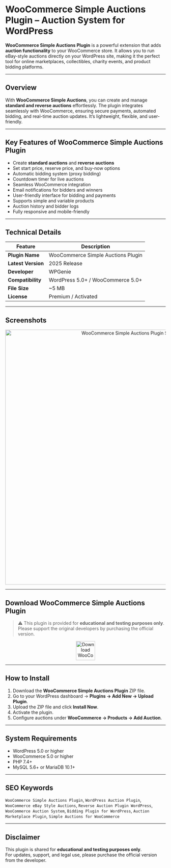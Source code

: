 # WooCommerce Simple Auctions Plugin – Auction System for WordPress

**WooCommerce Simple Auctions Plugin** is a powerful extension that adds **auction functionality** to your WooCommerce store. It allows you to run eBay-style auctions directly on your WordPress site, making it the perfect tool for online marketplaces, collectibles, charity events, and product bidding platforms.

---

## Overview

With **WooCommerce Simple Auctions**, you can create and manage **standard and reverse auctions** effortlessly. The plugin integrates seamlessly with WooCommerce, ensuring secure payments, automated bidding, and real-time auction updates. It’s lightweight, flexible, and user-friendly.

---

## Key Features of WooCommerce Simple Auctions Plugin

- Create **standard auctions** and **reverse auctions**  
- Set start price, reserve price, and buy-now options  
- Automatic bidding system (proxy bidding)  
- Countdown timer for live auctions  
- Seamless WooCommerce integration  
- Email notifications for bidders and winners  
- User-friendly interface for bidding and payments  
- Supports simple and variable products  
- Auction history and bidder logs  
- Fully responsive and mobile-friendly  

---

## Technical Details

| Feature                  | Description |
|--------------------------|-------------|
| **Plugin Name**          | WooCommerce Simple Auctions Plugin |
| **Latest Version**       | 2025 Release |
| **Developer**            | WPGenie |
| **Compatibility**        | WordPress 5.0+ / WooCommerce 5.0+ |
| **File Size**            | ~5 MB |
| **License**              | Premium / Activated |

---

## Screenshots

<p align="center">
  <img src="https://s3.envato.com/files/425055866/simple-auction-pano.png" alt="WooCommerce Simple Auctions Plugin Screenshot" style="width:800px;">
</p>

---

## Download WooCommerce Simple Auctions Plugin

> ⚠️ This plugin is provided for **educational and testing purposes only**.  
> Please support the original developers by purchasing the official version.

<p align="center">
  <a href="https://nulledthemeslibrary.com/woocommerce-simple-auctions-plugin/" target="_blank">
    <img src="https://img.shields.io/badge/⬇%20Download-WooCommerce%20Simple%20Auctions-blue?style=for-the-badge&logo=wordpress" alt="Download WooCommerce Simple Auctions Plugin" style="height:60px;">
  </a>
</p>

---

## How to Install

1. Download the **WooCommerce Simple Auctions Plugin** ZIP file.  
2. Go to your WordPress dashboard → **Plugins → Add New → Upload Plugin**.  
3. Upload the ZIP file and click **Install Now**.  
4. Activate the plugin.  
5. Configure auctions under **WooCommerce → Products → Add Auction**.  

---

## System Requirements

- WordPress 5.0 or higher  
- WooCommerce 5.0 or higher  
- PHP 7.4+  
- MySQL 5.6+ or MariaDB 10.1+  

---

## SEO Keywords

`WooCommerce Simple Auctions Plugin`, `WordPress Auction Plugin`, `WooCommerce eBay Style Auctions`, `Reverse Auction Plugin WordPress`, `WooCommerce Auction System`, `Bidding Plugin for WordPress`, `Auction Marketplace Plugin`, `Simple Auctions for WooCommerce`

---

## Disclaimer

This plugin is shared for **educational and testing purposes only**.  
For updates, support, and legal use, please purchase the official version from the developer.
